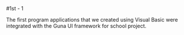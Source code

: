 #1st - 1

The first program applications that we created using Visual Basic were integrated with the Guna UI framework for school project.

